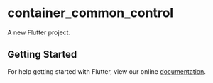 # container_common_control

A new Flutter project.

## Getting Started

For help getting started with Flutter, view our online
[documentation](https://flutter.io/).
